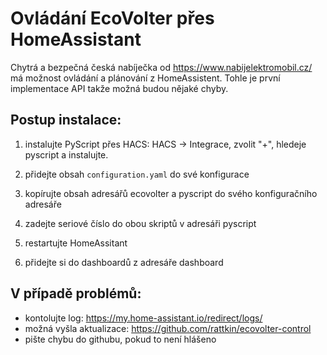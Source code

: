 # Ovládání EcoVolter přes HomeAssistant

Chytrá a bezpečná česká nabíječka od https://www.nabijelektromobil.cz/ má možnost ovládání a plánování z HomeAssistent. Tohle je první implementace API takže možná budou nějaké chyby.

## Postup instalace:
1. instalujte PyScript přes HACS:
 HACS -> Integrace, zvolit "+", hledeje pyscript a instalujte.

 2. přidejte obsah `configuration.yaml` do své konfigurace

 3. kopírujte obsah adresářů ecovolter a pyscript do svého konfiguračního adresáře

 4. zadejte seriové číslo do obou skriptů v adresáři pyscript

 5. restartujte HomeAssitant

 6. přidejte si do dashboardů z adresáře dashboard

## V případě problémů:
- kontolujte log: https://my.home-assistant.io/redirect/logs/
- možná vyšla aktualizace: https://github.com/rattkin/ecovolter-control
- pište chybu do githubu, pokud to není hlášeno
